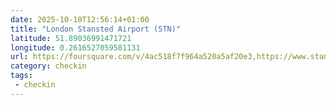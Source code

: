 ```yaml
---
date: 2025-10-10T12:56:14+01:00
title: "London Stansted Airport (STN)"
latitude: 51.89036991471721
longitude: 0.2616527059581131
url: https://foursquare.com/v/4ac518f7f964a520a5af20e3,https://www.stanstedairport.com,https://twitter.com/stn_airport
category: checkin
tags:
 - checkin
---
```

